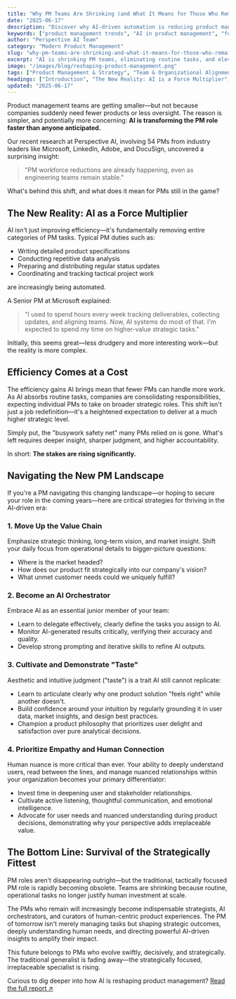```yaml
---
title: "Why PM Teams Are Shrinking (and What It Means for Those Who Remain)"
date: "2025-06-17"
description: "Discover why AI-driven automation is reducing product management teams and how surviving PMs can redefine their roles to thrive."
keywords: ["product management trends", "AI in product management", "future of product management", "strategic product management", "PM career advice", "AI automation impact", "product team structure"]
author: "Perspective AI Team"
category: "Modern Product Management"
slug: "why-pm-teams-are-shrinking-and-what-it-means-for-those-who-remain"
excerpt: "AI is shrinking PM teams, eliminating routine tasks, and elevating expectations. Find out how surviving product managers can become indispensable strategic leaders."
image: "/images/blog/reshaping-product-management.png"
tags: ["Product Management & Strategy", "Team & Organizational Alignment"]
headings: ["Introduction", "The New Reality: AI is a Force Multiplier", "Efficiency Comes at a Cost", "What It Means for Those Who Remain", "The Bottom Line"]
updated: "2025-06-17"
---
```


Product management teams are getting smaller—but not because companies suddenly need fewer products or less oversight. The reason is simpler, and potentially more concerning: **AI is transforming the PM role faster than anyone anticipated.**

Our recent research at Perspective AI, involving 54 PMs from industry leaders like Microsoft, LinkedIn, Adobe, and DocuSign, uncovered a surprising insight:

> "PM workforce reductions are already happening, even as engineering teams remain stable."

What's behind this shift, and what does it mean for PMs still in the game?

## The New Reality: AI as a Force Multiplier

AI isn't just improving efficiency—it's fundamentally removing entire categories of PM tasks. Typical PM duties such as:

- Writing detailed product specifications
- Conducting repetitive data analysis
- Preparing and distributing regular status updates
- Coordinating and tracking tactical project work

are increasingly being automated.

A Senior PM at Microsoft explained:

> "I used to spend hours every week tracking deliverables, collecting updates, and aligning teams. Now, AI systems do most of that. I'm expected to spend my time on higher-value strategic tasks."

Initially, this seems great—less drudgery and more interesting work—but the reality is more complex.

## Efficiency Comes at a Cost

The efficiency gains AI brings mean that fewer PMs can handle more work. As AI absorbs routine tasks, companies are consolidating responsibilities, expecting individual PMs to take on broader strategic roles. This shift isn't just a job redefinition—it's a heightened expectation to deliver at a much higher strategic level.

Simply put, the "busywork safety net" many PMs relied on is gone. What's left requires deeper insight, sharper judgment, and higher accountability.

In short: **The stakes are rising significantly.**

## Navigating the New PM Landscape

If you're a PM navigating this changing landscape—or hoping to secure your role in the coming years—here are critical strategies for thriving in the AI-driven era:

### 1. Move Up the Value Chain

Emphasize strategic thinking, long-term vision, and market insight. Shift your daily focus from operational details to bigger-picture questions:

- Where is the market headed?
- How does our product fit strategically into our company's vision?
- What unmet customer needs could we uniquely fulfill?

### 2. Become an AI Orchestrator

Embrace AI as an essential junior member of your team:

- Learn to delegate effectively, clearly define the tasks you assign to AI.
- Monitor AI-generated results critically, verifying their accuracy and quality.
- Develop strong prompting and iterative skills to refine AI outputs.

### 3. Cultivate and Demonstrate "Taste"

Aesthetic and intuitive judgment ("taste") is a trait AI still cannot replicate:

- Learn to articulate clearly why one product solution "feels right" while another doesn't.
- Build confidence around your intuition by regularly grounding it in user data, market insights, and design best practices.
- Champion a product philosophy that prioritizes user delight and satisfaction over pure analytical decisions.

### 4. Prioritize Empathy and Human Connection

Human nuance is more critical than ever. Your ability to deeply understand users, read between the lines, and manage nuanced relationships within your organization becomes your primary differentiator:

- Invest time in deepening user and stakeholder relationships.
- Cultivate active listening, thoughtful communication, and emotional intelligence.
- Advocate for user needs and nuanced understanding during product decisions, demonstrating why your perspective adds irreplaceable value.

## The Bottom Line: Survival of the Strategically Fittest

PM roles aren't disappearing outright—but the traditional, tactically focused PM role is rapidly becoming obsolete. Teams are shrinking because routine, operational tasks no longer justify human investment at scale.

The PMs who remain will increasingly become indispensable strategists, AI orchestrators, and curators of human-centric product experiences. The PM of tomorrow isn't merely managing tasks but shaping strategic outcomes, deeply understanding human needs, and directing powerful AI-driven insights to amplify their impact.

This future belongs to PMs who evolve swiftly, decisively, and strategically. The traditional generalist is fading away—the strategically focused, irreplaceable specialist is rising.

Curious to dig deeper into how AI is reshaping product management? [Read the full report ↗︎](https://getperspective.ai/page/6851e02fc1043be42b224395)
